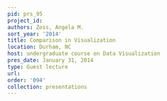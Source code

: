 ```yaml
---
pid: prs_95
project_id: 
authors: Zoss, Angela M.
sort_year: '2014'
title: Comparison in Visualization
location: Durham, NC
host: undergraduate course on Data Visualization
pres_date: January 31, 2014
type: Guest lecture
url: 
order: '094'
collection: presentations
---
```

